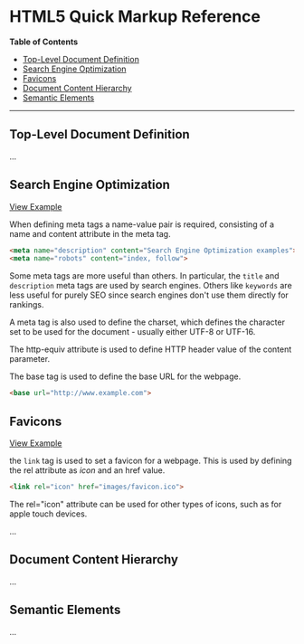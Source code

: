 # HTML5 Quick Markup Reference

**Table of Contents**

* [Top-Level Document Definition](#top-level-document-definition)
* [Search Engine Optimization](#search-engine-optimization)
* [Favicons](#favicons)
* [Document Content Hierarchy](#document-content-hierarchy)
* [Semantic Elements](#semantic-elements)

---

## Top-Level Document Definition

...

## Search Engine Optimization

[View Example](search-engine-optimization.html)

When defining meta tags a name-value pair is required, consisting of a name and content attribute in the meta tag.

```html
<meta name="description" content="Search Engine Optimization examples">
<meta name="robots" content="index, follow">
```

Some meta tags are more useful than others. In particular, the `title` and `description` meta tags are used by search engines. Others like `keywords` are less useful for purely SEO since search engines don't use them directly for rankings.

A meta tag is also used to define the charset, which defines the character set to be used for the document - usually either UTF-8 or UTF-16.

The http-equiv attribute is used to define HTTP header value of the content parameter.

The base tag is used to define the base URL for the webpage.

```html
<base url="http://www.example.com">
```

## Favicons

[View Example](favicon.html)

the `link` tag is used to set a favicon for a webpage. This is used by defining the rel attribute as *icon* and an href value.

```html
<link rel="icon" href="images/favicon.ico">
```

The rel="icon" attribute can be used for other types of icons, such as for apple touch devices.

...

## Document Content Hierarchy

...

## Semantic Elements

...